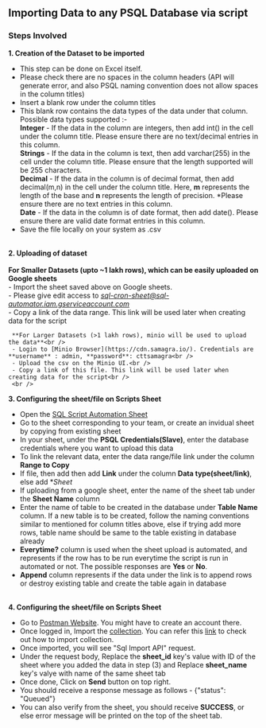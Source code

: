 ## Importing Data to any PSQL Database via script 

### Steps Involved

**1. Creation of the Dataset to be imported<br />**
 - This step can be done on Excel itself.<br />
 - Please check there are no spaces in the column headers (API will generate error, and also PSQL naming convention does not allow spaces in the column titles)<br />
 - Insert a blank row under the column titles<br />
 - This blank row contains the data types of the data under that column. Possible data types supported :-<br />
     **Integer** - If the data in the column are integers, then add int() in the cell under the column title. Please ensure there are no text/decimal entries in this column.<br />
     **Strings** - If the data in the column is text, then add varchar(255) in the cell under the column title. Please ensure that the length supported will be 255 characters.<br />
     **Decimal** - If the data in the column is of decimal format, then add decimal(m,n) in the cell under the column title. Here, **m** represents the length of the base and                        **n** represents the length of precision. *Please ensure there are no text entries in this column.<br />
     **Date** - If the data in the column is of date format, then add date(). Please ensure there are valid date format entries in this column.<br />
  - Save the file locally on your system as .csv<br />
       <br />

**2. Uploading of dataset<br /><br />**
     **For Smaller Datasets (upto ~1 lakh rows), which can be easily uploaded on Google sheets**<br />
     - Import the sheet saved above on Google sheets.<br />
     - Please give edit access to *sql-cron-sheet@sql-automator.iam.gserviceaccount.com*<br />
     - Copy a link of the data range. This link will be used later when creating data for the script<br />

     **For Larger Datasets (>1 lakh rows), minio will be used to upload the data**<br />
     - Login to [Minio Browser](https://cdn.samagra.io/). Credentials are **username** : admin, **password**: cttsamagra<br />
     - Upload the csv on the Minio UI.<br />
     - Copy a link of this file. This link will be used later when creating data for the script<br />
     <br />
 
 **3. Configuring the sheet/file on Scripts Sheet<br />**
 - Open the [SQL Script Automation Sheet](https://docs.google.com/spreadsheets/d/1S8SnVgJtHe1u5Uz1sb99TvdIVqeipgCVFJ-N0NmCEMc/edit#gid=1290455573)<br />
 - Go to the sheet corresponding to your team, or create an invidual sheet by copying from existing sheet<br />
 - In your sheet, under the **PSQL Credentials(Slave)**, enter the database credentials where you want to upload this data<br />
 - To link the relevant data, enter the data range/file link under the column **Range to Copy**<br />
 - If file, then add then add **Link** under the column **Data type(sheet/link)**, else add **Sheet*<br />
 - If uploading from a google sheet, enter the name of the sheet tab under the **Sheet Name** column<br />
 - Enter the name of table to be created in the database under **Table Name** column. If a new table is to be created, follow the naming conventions similar to mentioned for      column titles above, else if trying add more rows, table name should be same to the table existing in database already<br />
 - **Everytime?** column is used when the sheet upload is automated, and represents if the row has to be run everytime the script is run in automated or not. The possible       responses are **Yes** or **No**.<br />
 - **Append** column represents if the data under the link is to append rows or destroy existing table and create the table again in database<br />
    <br />
 
**4. Configuring the sheet/file on Scripts Sheet<br />**
 - Go to [Postman Website](https://www.postman.com/). You might have to create an account there.<br />
 - Once logged in, Import the [collection](https://www.getpostman.com/collections/9fde9a45d1cf1959d5b3). You can refer this [link](https://learning.postman.com/docs/getting-started/importing-and-exporting-data/) to check out how to import collection.<br />
 - Once imported, you will see "Sql Import API" request.<br />
 - Under the request body, Replace the **sheet_id** key's value with ID of the sheet where you added the data in step (3) and Replace **sheet_name** key's valye with name of       the same sheet tab<br />
 - Once done, Click on **Send** button on top right.<br />
 - You should receive a response message as follows - {"status": "Queued"}<br />
 - You can also verify from the sheet, you should receive **SUCCESS**, or else error message will be printed on the top of the sheet tab.<br />

